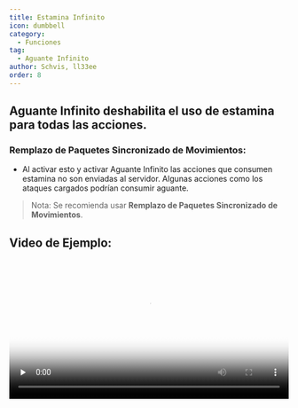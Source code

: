 ```yaml
---
title: Estamina Infinito
icon: dumbbell
category:
  - Funciones
tag:
  - Aguante Infinito
author: Schvis, ll33ee
order: 8
---
```


## Aguante Infinito deshabilita el uso de estamina para todas las acciones.
### Remplazo de Paquetes Sincronizado de Movimientos:
- Al activar esto y activar Aguante Infinito las acciones que consumen estamina no son enviadas al servidor. Algunas acciones como los ataques cargados podrían consumir aguante.
> Nota: Se recomienda usar <b>Remplazo de Paquetes Sincronizado de Movimientos</b>.

## Video de Ejemplo:

<video controls preload="none" width="100%" poster="https://nextcloud.atruicardona.xyz/s/x4dWmX8J3Y9GAZo/preview"><source src="https://nextcloud.atruicardona.xyz/s/x4dWmX8J3Y9GAZo/download" type="video/mp4"></video>
